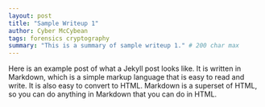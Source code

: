 ```yaml
---
layout: post
title: "Sample Writeup 1"
author: Cyber McCybean
tags: forensics cryptography
summary: "This is a summary of sample writeup 1." # 200 char max
---
```


Here is an example post of what a Jekyll post looks like. It is written in Markdown, which is a simple markup language that is easy to read and write. It is also easy to convert to HTML. Markdown is a superset of HTML, so you can do anything in Markdown that you can do in HTML.
